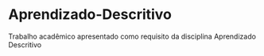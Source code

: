 # Aprendizado-Descritivo
Trabalho acadêmico apresentado como requisito da disciplina Aprendizado Descritivo
